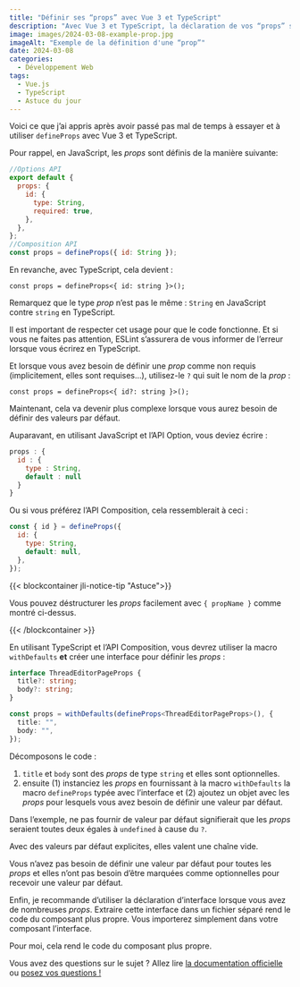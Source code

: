 ```yaml
---
title: "Définir ses “props” avec Vue 3 et TypeScript"
description: "Avec Vue 3 et TypeScript, la déclaration de vos “props” s’écrit assez différemment et n’est peut-être pas intuitive si vous ne connaissez pas TypeScript. Laissez-moi vous expliquer en détail."
image: images/2024-03-08-example-prop.jpg
imageAlt: "Exemple de la définition d'une “prop”"
date: 2024-03-08
categories:
  - Développement Web
tags:
  - Vue.js
  - TypeScript
  - Astuce du jour
---
```


Voici ce que j’ai appris après avoir passé pas mal de temps à essayer et à utiliser `defineProps` avec Vue 3 et TypeScript.

Pour rappel, en JavaScript, les _props_ sont définis de la manière suivante:

```javascript
//Options API
export default {
  props: {
    id: {
      type: String,
      required: true,
    },
  },
};
//Composition API
const props = defineProps({ id: String });
```

En revanche, avec TypeScript, cela devient :

```tsx
const props = defineProps<{ id: string }>();
```

Remarquez que le type _prop_ n’est pas le même : `String` en JavaScript contre `string` en TypeScript.

Il est important de respecter cet usage pour que le code fonctionne. Et si vous ne faites pas attention, ESLint s’assurera de vous informer de l’erreur lorsque vous écrirez en TypeScript.

Et lorsque vous avez besoin de définir une _prop_ comme non requis (implicitement, elles sont requises…), utilisez-le `?` qui suit le nom de la _prop_ :

```tsx
const props = defineProps<{ id?: string }>();
```

Maintenant, cela va devenir plus complexe lorsque vous aurez besoin de définir des valeurs par défaut.

Auparavant, en utilisant JavaScript et l’API Option, vous deviez écrire :

```javascript
props : {
  id : {
    type : String,
    default : null
  }
}
```

Ou si vous préférez l’API Composition, cela ressemblerait à ceci :

```javascript
const { id } = defineProps({
  id: {
    type: String,
    default: null,
  },
});
```

{{< blockcontainer jli-notice-tip "Astuce">}}

Vous pouvez déstructurer les _props_ facilement avec `{ propName }` comme montré ci-dessus.

{{< /blockcontainer >}}

En utilisant TypeScript et l’API Composition, vous devrez utiliser la macro `withDefaults` **et** créer une interface pour définir les _props_ :

```typescript
interface ThreadEditorPageProps {
  title?: string;
  body?: string;
}

const props = withDefaults(defineProps<ThreadEditorPageProps>(), {
  title: "",
  body: "",
});
```

Décomposons le code :

1. `title` et `body` sont des _props_ de type `string` et elles sont optionnelles.
2. ensuite (1) instanciez les _props_ en fournissant à la macro `withDefaults` la macro `defineProps` typée avec l’interface et (2) ajoutez un objet avec les _props_ pour lesquels vous avez besoin de définir une valeur par défaut.

Dans l’exemple, ne pas fournir de valeur par défaut signifierait que les _props_ seraient toutes deux égales à `undefined` à cause du `?`.

Avec des valeurs par défaut explicites, elles valent une chaîne vide.

Vous n’avez pas besoin de définir une valeur par défaut pour toutes les _props_ et elles n’ont pas besoin d’être marquées comme optionnelles pour recevoir une valeur par défaut.

Enfin, je recommande d’utiliser la déclaration d’interface lorsque vous avez de nombreuses _props_. Extraire cette interface dans un fichier séparé rend le code du composant plus propre. Vous importerez simplement dans votre composant l’interface.

Pour moi, cela rend le code du composant plus propre.

Vous avez des questions sur le sujet ? Allez lire [la documentation officielle](https://vuejs.org/api/sfc-script-setup.html#defineprops-defineemits) ou [posez vos questions !](../../../page/contactez-moi/index.md)
